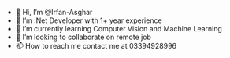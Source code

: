- 👋 Hi, I’m @Irfan-Asghar
- 👀 I’m .Net Developer with 1+ year experience
- 🌱 I’m currently learning Computer Vision and Machine Learning
- 💞️ I’m looking to collaborate on remote job
- 📫 How to reach me contact me at 03394928996

